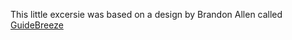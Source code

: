 This little excersie was based on a design by Brandon Allen called [GuideBreeze](https://dribbble.com/shots/4204144-GuideBreeze)

